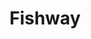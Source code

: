 ---
layout: project
title:  "Fishway"
seo_description: "UX/UI, front-end development, and animation for a Fairmount Waterworks educational application."
featured-image: "fishway/fishway_hero.png"
featured-alt: "Screenshot of winning screen for the Fishway game."
featured-bg: "#D8DBE2"
featured-size: "cropped"
casestudy: true
excerpt: "UX/UI design, front-end, animation"
hero:
    title: "Fishway touchscreen"
    tagline: "An educational game"
    desc: |
        The Fairmount Waterworks is a gem of a museum located in Philadelphia along the Schuylkill trail. The museum planned to redesign an application that accompanied their tour of the fishway, just outside of the museum. 

        Developed under the creative direction of Victoria Prizzia from [Habithèque](https://www.habitheque.com/)
    image: "fishway/fishway_hero.png"
    image-alt: "Screenshot of winning screen for the Fishway game."
    image-bg: "#c5eafb"
    image-size: "cropped"
    roles: "UX/UI design, front-end, animation"
    organization:
        name: Azavea
        url: "https://www.azavea.com/"
sections:
    - type: "default"
      layout: "text-only"
      title: "Background"
      desc: |
        This was a somewhat unusual project for Azavea, and presented a great opportunity to design something special for a local institution. The team also worked with some new-to-us techniques, writing a React App using [styled-components](https://styled-components.com/) rather than a classic SASS project set-up. 
    - type: "default"
      layout: "text-only"
      title: "Design research"
      desc: |
        The application already existed and was used by employees and visitors of the museum. As a result, we already knew the audience for the application was necessarily broad. Our first step was to make a visit to the site, notebooks and camera-phones in hand. To get the best data, we went during a high-traffic time and intended to conduct guerilla interviews. My aim was to: 

        1. Better understand the context in which the application is being used.
        2. Observe actual users and ask them questions about their experience.

        I felt it was important to include the development team in this process so that they could develop empathy for the user and become thought-partners at this early stage of the project. 
    - type: "grid"
      layout: "big-small-small"
      caption: "My colleagues and I at the Fairmount Waterworks museum."
      visual: 
        - image: "fishway/fishway_research_04.jpg"
          image-alt: "Photograph of the original Fishway application, and hand pinching on the screen."
        - image: "fishway/fishway_research_02.jpg"
          image-alt: "Photo from below of the original Fishway application."
        - image: "fishway/fishway_research_01.jpg"
          image-alt: "Two people standing in front of the original Fishway application."
    - type: "default"
      layout: "text-visual"
      desc: |
        Findings from our museum-visit ended up being invaluable to the design and development process. We learned a lot about how people used the application, what other exhibits looked like, and technical issues in the current application. As a company, we don’t typically work on games or exhibit applications, so we also were able to get a good feel for what gameplay could be like. Some key findings were:

        - The museum was fairly noisey, which ultimately influenced how we handled sound.
        - There were scrolling issues in the existing application, that caused confusion for even employees at the museum.
        - Users of the application felt that gameplay was too easy.

        After compilling our findings, I started by developing a simple diagram of a new organization for the application, and then black-and-white wireframes of improved gameplay.
      visual: 
        type: "image"
        image: "fishway/fishway_wireframes_01.jpg"
        image-alt: "An information architecture diagram underneath a wireframe."
        caption: "A diagram of a revised page structure and early wireframe."
    - type: "default"
      layout: "text-visual"
      title: "Visual design"
      desc: |
        Once we had established a new structure, I began working on a new visual style. Fortunately, we were able to use illustrations that had already been embedded into the application. I wanted to ensure that the application design would act as a semi-neutral frame for the illustrations to act as the star. 

        To this end, I established early on that the concept for the application’s structure would be going to different depths of the fishway. As the user navigates to different sections, the screen behind the content changes color to indicate depth, with the entrance and the game being partially above the waves.
    - type: "grid"
      layout: "small-small-big"
      caption: "Final visual designs."
      visual: 
        - image: "fishway/fishway_app_01.jpg"
          image-alt: "Several button styles and card styles within the application."
        - image: "fishway/fishway_app_03.jpg"
          image-alt: "Several button styles and card styles within the application."
        - image: "fishway/fishway_app_04.jpg"
          image-alt: "Several button styles and card styles within the application."
    - type: "default"
      layout: "text-only"
      title: "Front-end development"
      desc: |
        The application was built in React – it was my first opportunity to use the framework. Though the application already existed, it was built long enough ago that it made sense for our development team to start from scratch. 

        After some Udemy courses and a deep dive into the (excellent) React docs, I began applying the color scheme, creating reusable UI components, and incorporating a new typeface. I wanted mimimal UI, and chose to build the front-end upon [Rebass.js](https://rebassjs.org/). This offered some much-needed flexibility, while giving us a light-weight starting point.
    - type: "default"
      layout: "text-visual"
      title: "Animation"
      desc: |
        Last but not least, we incorporated AirBnB’s [Lottie library](https://airbnb.io/lottie/) in order to use custom SVG illustrations, as well as [React Transition Group](http://reactcommunity.org/react-transition-group/css-transition) in order to animate fish on the homescreen and smooth transitions between sections of the application.
      visual:
        type: "video"
        path: "fishway/fishway_animation_01.mp4"
        

---
